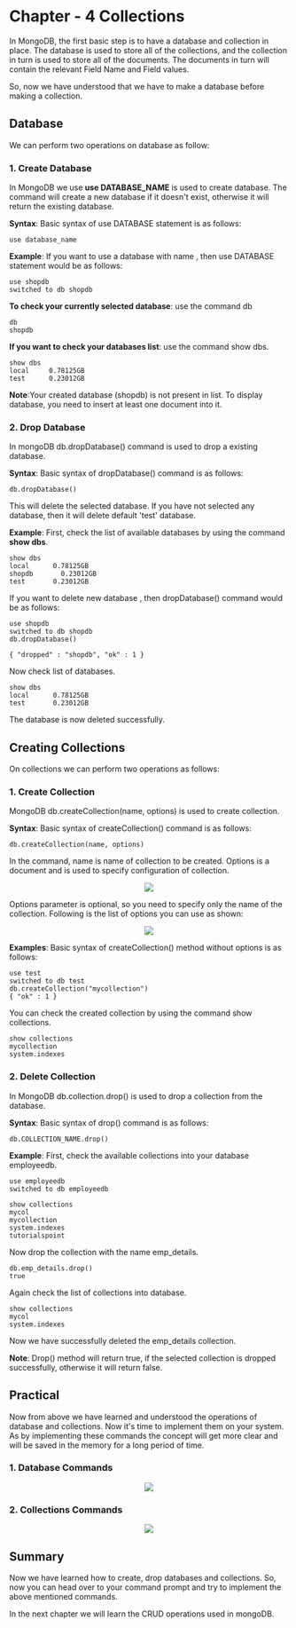 # Chapter - 4 Collections

In MongoDB, the first basic step is to have a database and collection in place. The database is used to store all of the collections, and the collection in turn is used to store all of the documents. The documents in turn will contain the relevant Field Name and Field values.

So, now we have understood that we have to make a database before making a collection. 

## Database
We can perform two operations on database as follow:

### 1. Create Database
In MongoDB we use **use DATABASE_NAME** is used to create database. The command will create a new database if it doesn't exist, otherwise it will return the existing database.

**Syntax**: Basic syntax of use DATABASE statement is as follows:

    use database_name

**Example**: If you want to use a database with name <shopdb>, then use DATABASE statement would be as follows:

    use shopdb
    switched to db shopdb

**To check your currently selected database**: use the command db

    db
    shopdb

**If you want to check your databases list**: use the command show dbs.

    show dbs
    local     0.78125GB
    test      0.23012GB

**Note**:Your created database (shopdb) is not present in list. To display database, you need to insert at least one document into it.

### 2. Drop Database

In mongoDB db.dropDatabase() command is used to drop a existing database.

**Syntax**: Basic syntax of dropDatabase() command is as follows:

    db.dropDatabase()

This will delete the selected database. If you have not selected any database, then it will delete default 'test' database.

**Example**:
First, check the list of available databases by using the command **show dbs**.

    show dbs
    local      0.78125GB
    shopdb       0.23012GB
    test       0.23012GB

If you want to delete new database <shopdb>, then dropDatabase() command would be as follows:

    use shopdb
    switched to db shopdb
    db.dropDatabase()
    
    { "dropped" : "shopdb", "ok" : 1 }
    
Now check list of databases.
    
    show dbs
    local      0.78125GB
    test       0.23012GB

The database is now deleted successfully.


## Creating Collections
On collections we can perform two operations as follows:

### 1. Create Collection

MongoDB db.createCollection(name, options) is used to create collection.

**Syntax**: Basic syntax of createCollection() command is as follows:

    db.createCollection(name, options)

In the command, name is name of collection to be created. Options is a document and is used to specify configuration of collection.

<p align="center"><img src="https://user-images.githubusercontent.com/54719422/91653711-b6388800-eac0-11ea-9335-59b8dc7137fa.png" height="" width=""></p>

Options parameter is optional, so you need to specify only the name of the collection. Following is the list of options you can use as shown:

<p align="center"><img src="https://user-images.githubusercontent.com/54719422/91653771-28a96800-eac1-11ea-9056-efe10f48190a.png" height="" width=""></p>

**Examples**: Basic syntax of createCollection() method without options is as follows:

    use test
    switched to db test
    db.createCollection("mycollection")
    { "ok" : 1 }


You can check the created collection by using the command show collections.

    show collections
    mycollection
    system.indexes

### 2. Delete Collection

In MongoDB db.collection.drop() is used to drop a collection from the database.

**Syntax**: Basic syntax of drop() command is as follows:

    db.COLLECTION_NAME.drop()

**Example**: First, check the available collections into your database employeedb.

    use employeedb
    switched to db employeedb
    
    show collections
    mycol
    mycollection
    system.indexes
    tutorialspoint

Now drop the collection with the name emp_details.

    db.emp_details.drop()
    true

Again check the list of collections into database.

    show collections
    mycol
    system.indexes

Now we have successfully deleted the emp_details collection. 

**Note**: Drop() method will return true, if the selected collection is dropped successfully, otherwise it will return false.



## Practical 
Now from above we have learned and understood the operations of database and collections. Now it's time to implement them on your system. As by implementing these commands the concept will get more clear and will be saved in the memory for a long period of time.

### 1. Database Commands

<p align="center"><img src="https://user-images.githubusercontent.com/54719422/91664226-76e35900-eb0b-11ea-89e6-1eb3a3eef31c.png" height="" width=""></p>

### 2. Collections Commands

<p align="center"><img src="https://user-images.githubusercontent.com/54719422/91654558-6ad5a800-eac7-11ea-936a-3b1250df95dd.png" height="" width=""></p>

## Summary
Now we have learned how to create, drop databases and collections. So, now you can head over to your command prompt and try to implement the above mentioned commands.

In the next chapter we will learn the CRUD operations used in mongoDB.